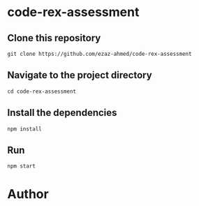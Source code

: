 # code-rex-assessment

## Clone this repository

```
git clone https://github.com/ezaz-ahmed/code-rex-assessment
```

## Navigate to the project directory
```
cd code-rex-assessment
```

## Install the dependencies
```
npm install
```

## Run
``` 
npm start
```

# Author
[Ezaz Ahmed]: https://github.com/ezaz-ahmed
